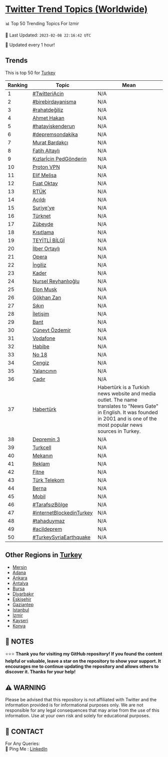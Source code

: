 [Twitter Trend Topics (Worldwide)](https://github.com/ErcinDedeoglu/Twitter-Trend-Topics)
==========


📊 Top 50 Trending Topics For Izmir

📆 Last Updated: `2023-02-08 22:16:42 UTC`

🔧 Updated every 1 hour!


## Trends

This is top 50 for [Turkey](</Turkey>)

| Ranking | Topic | Mean |
| ------- | ------------ | ------------ |
| 1 | [#TwitteriAcin](http://twitter.com/search?q=%23TwitteriAcin) | N/A |
| 2 | [#birebirdayanisma](http://twitter.com/search?q=%23birebirdayanisma) | N/A |
| 3 | [#rahatdeğiliz](http://twitter.com/search?q=%23rahatde%c4%9filiz) | N/A |
| 4 | [Ahmet Hakan](http://twitter.com/search?q=Ahmet+Hakan) | N/A |
| 5 | [#hatayiskenderun](http://twitter.com/search?q=%23hatayiskenderun) | N/A |
| 6 | [#depremsondakika](http://twitter.com/search?q=%23depremsondakika) | N/A |
| 7 | [Murat Bardakçı](http://twitter.com/search?q=Murat+Bardak%c3%a7%c4%b1) | N/A |
| 8 | [Fatih Altaylı](http://twitter.com/search?q=Fatih+Altayl%c4%b1) | N/A |
| 9 | [Kızlarİçin PedGönderin](http://twitter.com/search?q=K%c4%b1zlar%c4%b0%c3%a7in+PedG%c3%b6nderin) | N/A |
| 10 | [Proton VPN](http://twitter.com/search?q=Proton+VPN) | N/A |
| 11 | [Elif Melisa](http://twitter.com/search?q=Elif+Melisa) | N/A |
| 12 | [Fuat Oktay](http://twitter.com/search?q=Fuat+Oktay) | N/A |
| 13 | [RTÜK](http://twitter.com/search?q=RT%c3%9cK) | N/A |
| 14 | [Açıldı](http://twitter.com/search?q=A%c3%a7%c4%b1ld%c4%b1) | N/A |
| 15 | [Suriye'ye](http://twitter.com/search?q=Suriye%27ye) | N/A |
| 16 | [Türknet](http://twitter.com/search?q=T%c3%bcrknet) | N/A |
| 17 | [Zübeyde](http://twitter.com/search?q=Z%c3%bcbeyde) | N/A |
| 18 | [Kısıtlama](http://twitter.com/search?q=K%c4%b1s%c4%b1tlama) | N/A |
| 19 | [TEYİTLİ BİLGİ](http://twitter.com/search?q=TEY%c4%b0TL%c4%b0+B%c4%b0LG%c4%b0) | N/A |
| 20 | [İlber Ortaylı](http://twitter.com/search?q=%c4%b0lber+Ortayl%c4%b1) | N/A |
| 21 | [Opera](http://twitter.com/search?q=Opera) | N/A |
| 22 | [İngiliz](http://twitter.com/search?q=%c4%b0ngiliz) | N/A |
| 23 | [Kader](http://twitter.com/search?q=Kader) | N/A |
| 24 | [Nursel Reyhanlıoğlu](http://twitter.com/search?q=Nursel+Reyhanl%c4%b1o%c4%9flu) | N/A |
| 25 | [Elon Musk](http://twitter.com/search?q=Elon+Musk) | N/A |
| 26 | [Gökhan Zan](http://twitter.com/search?q=G%c3%b6khan+Zan) | N/A |
| 27 | [Sıkın](http://twitter.com/search?q=S%c4%b1k%c4%b1n) | N/A |
| 28 | [İletişim](http://twitter.com/search?q=%c4%b0leti%c5%9fim) | N/A |
| 29 | [Bant](http://twitter.com/search?q=Bant) | N/A |
| 30 | [Cüneyt Özdemir](http://twitter.com/search?q=C%c3%bcneyt+%c3%96zdemir) | N/A |
| 31 | [Vodafone](http://twitter.com/search?q=Vodafone) | N/A |
| 32 | [Habibe](http://twitter.com/search?q=Habibe) | N/A |
| 33 | [No 18](http://twitter.com/search?q=No+18) | N/A |
| 34 | [Cengiz](http://twitter.com/search?q=Cengiz) | N/A |
| 35 | [Yalancının](http://twitter.com/search?q=Yalanc%c4%b1n%c4%b1n) | N/A |
| 36 | [Çadır](http://twitter.com/search?q=%c3%87ad%c4%b1r) | N/A |
| 37 | [Habertürk](http://twitter.com/search?q=Habert%c3%bcrk) | Habertürk is a Turkish news website and media outlet. The name translates to "News Gate" in English. It was founded in 2001 and is one of the most popular news sources in Turkey. |
| 38 | [Depremin 3](http://twitter.com/search?q=Depremin+3) | N/A |
| 39 | [Turkcell](http://twitter.com/search?q=Turkcell) | N/A |
| 40 | [Mekanın](http://twitter.com/search?q=Mekan%c4%b1n) | N/A |
| 41 | [Reklam](http://twitter.com/search?q=Reklam) | N/A |
| 42 | [Fitne](http://twitter.com/search?q=Fitne) | N/A |
| 43 | [Türk Telekom](http://twitter.com/search?q=T%c3%bcrk+Telekom) | N/A |
| 44 | [Berna](http://twitter.com/search?q=Berna) | N/A |
| 45 | [Mobil](http://twitter.com/search?q=Mobil) | N/A |
| 46 | [#TarafsızBölge](http://twitter.com/search?q=%23Tarafs%c4%b1zB%c3%b6lge) | N/A |
| 47 | [#internetBlockedinTurkey](http://twitter.com/search?q=%23internetBlockedinTurkey) | N/A |
| 48 | [#tahaduymaz](http://twitter.com/search?q=%23tahaduymaz) | N/A |
| 49 | [#acildeprem](http://twitter.com/search?q=%23acildeprem) | N/A |
| 50 | [#TurkeySyriaEarthquake](http://twitter.com/search?q=%23TurkeySyriaEarthquake) | N/A |



## Other Regions in [Turkey](</Turkey>)

* [Mersin](</Turkey/Mersin.md>)
* [Adana](</Turkey/Adana.md>)
* [Ankara](</Turkey/Ankara.md>)
* [Antalya](</Turkey/Antalya.md>)
* [Bursa](</Turkey/Bursa.md>)
* [Diyarbakır](</Turkey/Diyarbakır.md>)
* [Eskişehir](</Turkey/Eskişehir.md>)
* [Gaziantep](</Turkey/Gaziantep.md>)
* [Istanbul](</Turkey/Istanbul.md>)
* [Izmir](</Turkey/Izmir.md>)
* [Kayseri](</Turkey/Kayseri.md>)
* [Konya](</Turkey/Konya.md>)



## 📝 NOTES

⭐⭐⭐ **Thank you for visiting my GitHub repository! If you found the content helpful or valuable, leave a star on the repository to show your support. It encourages me to continue updating the repository and allows others to discover it. Thanks for your help!**


## ⚠️ WARNING

Please be advised that this repository is not affiliated with Twitter and the information provided is for informational purposes only. We are not responsible for any legal consequences that may arise from the use of this information. Use at your own risk and solely for educational purposes.


## 📨 CONTACT

 For Any Queries:  
            🏓 Ping Me : [LinkedIn](https://www.linkedin.com/in/ercindedeoglu/)
